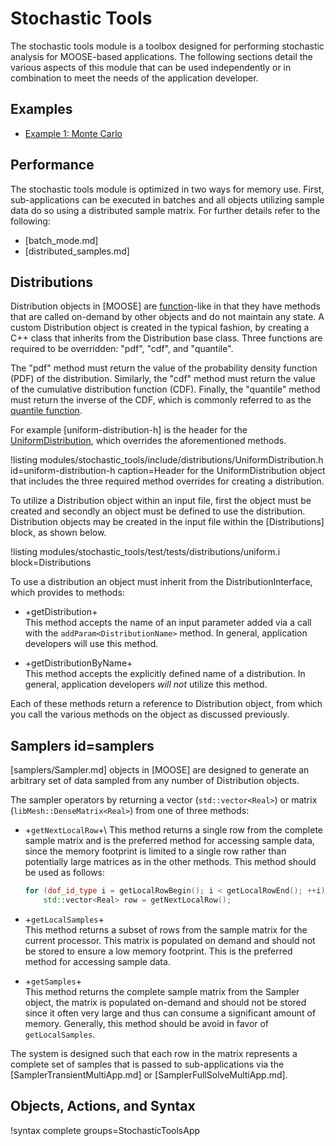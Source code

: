 # Stochastic Tools

The stochastic tools module is a toolbox designed for performing stochastic analysis for MOOSE-based
applications. The following sections detail the various aspects of this module that can be
used independently or in combination to meet the needs of the application developer.

## Examples

- [Example 1: Monte Carlo](/examples/monte_carlo.md)

## Performance

The stochastic tools module is optimized in two ways for memory use. First,
sub-applications can be executed in batches and all objects utilizing
sample data do so using a distributed sample matrix. For further details refer to the following:

- [batch_mode.md]
- [distributed_samples.md]

## Distributions

Distribution objects in [MOOSE] are [function](Functions/index.md)-like in that they have methods
that are called on-demand by other objects and do not maintain any state. A custom Distribution
object is created in the typical fashion, by creating a C++ class that inherits from the
Distribution base class. Three functions are required to be overridden: "pdf", "cdf", and "quantile".

The "pdf" method must return the value of the probability density function (PDF) of the
distribution. Similarly, the "cdf" method must return the value of the cumulative distribution
function (CDF). Finally, the "quantile" method must return the inverse of the CDF, which is commonly
referred to as the [quantile function](https://en.wikipedia.org/wiki/Quantile_function).

For example [uniform-distribution-h] is the header for the
[UniformDistribution](/UniformDistribution.md), which overrides the aforementioned
methods.

!listing modules/stochastic_tools/include/distributions/UniformDistribution.h
         id=uniform-distribution-h
         caption=Header for the UniformDistribution object that includes the three required method
                        overrides for creating a distribution.

To utilize a Distribution object within an input file, first the object must be created and secondly
an object must be defined to use the distribution. Distribution objects may be created in the input
file within the [Distributions] block, as shown below.

!listing modules/stochastic_tools/test/tests/distributions/uniform.i block=Distributions

To use a distribution an object must inherit from the DistributionInterface, which provides
to methods:

- +getDistribution+<br>
  This method accepts the name of an input parameter added via a call with the
  `addParam<DistributionName>` method. In general, application developers will use this method.

- +getDistributionByName+<br>
  This method accepts the explicitly defined name of a distribution. In general, application
  developers *will not* utilize this method.

Each of these methods return a reference to Distribution object, from which you call the
various methods on the object as discussed previously.

## Samplers id=samplers

[samplers/Sampler.md] objects in [MOOSE] are designed to generate an arbitrary set of data sampled from
any number of Distribution objects.

The sampler operators by returning a vector (`std::vector<Real>`) or matrix
(`libMesh::DenseMatrix<Real>`) from one of three methods:

- +`getNextLocalRow`+\\
  This method returns a single row from the complete sample matrix and is the preferred method for
  accessing sample data, since the memory footprint is limited to a single row rather than
  potentially large matrices as in the other methods. This method should be used as follows:

  ```c++
  for (dof_id_type i = getLocalRowBegin(); i < getLocalRowEnd(); ++i)
      std::vector<Real> row = getNextLocalRow();
  ```

- +`getLocalSamples`+<br>
  This method returns a subset of rows from the sample matrix for the current processor. This matrix
  is populated on demand and should not be stored to ensure a low memory footprint. This is the
  preferred method for accessing sample data.

- +`getSamples`+<br>
  This method returns the complete sample matrix from the Sampler object, the matrix is populated
  on-demand and should not be stored since it often very large and thus can consume a significant
  amount of memory. Generally, this method should be avoid in favor of `getLocalSamples`.

The system is designed such that each row in the matrix represents a complete set of samples that is
passed to sub-applications via the [SamplerTransientMultiApp.md] or [SamplerFullSolveMultiApp.md].

## Objects, Actions, and Syntax

!syntax complete groups=StochasticToolsApp
